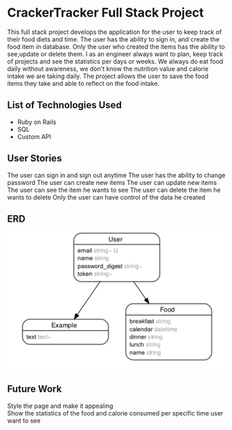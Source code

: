 # CrackerTracker Full Stack Project

This full stack project develops the application for the user to keep track of their food diets and time. The user has the ability to sign in, and create the food item in database. Only the user who created the items has the ability to see,update or delete them.
I as an engineer always want to plan, keep track of projects and see the statistics per days or weeks. We always do eat food daily without awareness, we don't know the nutrition value and calorie intake we are taking daily. The project allows the user to save the food items they take and able to reflect on the food intake.

## List of Technologies Used
<ul>
<li> Ruby on Rails </li>
<li> SQL </li>
<li> Custom API </li>
</ul>

## User Stories
The user can sign in and sign out anytime
The user has the ability to change password
The user can create new items
The user can update new items
The user can see the item he wants to see
The user can delete the item he wants to delete
Only the user can have control of the data he created

## ERD
![ERD](part1.png?raw=true)


## Future Work
Style the page and make it appealing </br>
Show the statistics of the food and calorie consumed per specific time user want to see </br>
